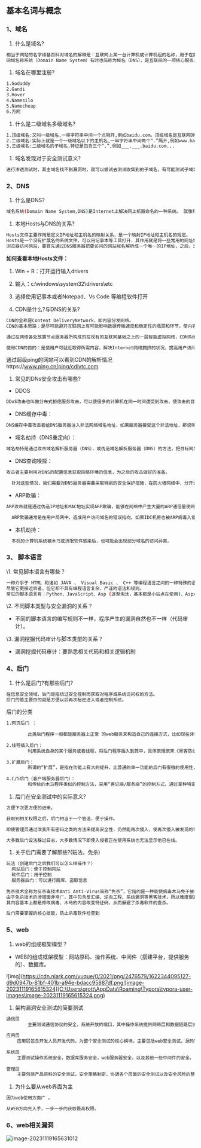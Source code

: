 ## 基本名词与概念

### 1、域名



1. 什么是域名?



```bash
相当于网站的名字维基百科对域名的解释是：互联网上某一台计算机或计算机组的名称，用于在数据传输时标识计算机的电子方位（有时也指地理位置）。
网域名称系统（Domain Name System）有时也简称为域名（DNS），是互联网的一项核心服务，它作为可以将域名和 IP 地址相互映射的一个分布式数据库，能够使人更方便地访问互联网，而不用去记住能够被机器直接读取的 IP 地址数据串。
```

 	

1. 域名在哪里注册?

```bash
1.Godaddy
2.Gandi
3.Hover
4.Namesilo
5.Namecheap
6.万网
```

1. 什么是二级域名多级域名?

```bash
1.顶级域名:又叫一级域名,一串字符串中间一个点隔开,例如baidu.com。顶级域名是互联网DNS等级之中的最高级的域,它保存于DNS根域的名字空间中。
2.二级域名:实际上就是一个一级域名以下的主机名,一串字符串中间两个“.”隔开,例如www.baidu.com。二级域名就是最靠近顶级域名左侧的字段。
3.三级域名:二级域名的子域名,特征是包含三个“.”,例如___.___.baidu.com...
```

1. 域名发现对于安全测试意义?

```bash
进行渗透测试时，其主域名找不到漏洞时，就可以尝试去测试收集到的子域名，有可能测试子域名网站时会有意向不到的效果，然后可以由此横向到主网站。
```

### 2、DNS

1. 什么是DNS?

```bash
域名系统(Domain Name System,DNS)是Internet上解决网上机器命名的一种系统。 就像拜访朋友要先知道别人家怎么走一样，Internet上当一台主机要访问另外一台主机时，必须首先获知其地址，TCP/IP中的IP地址是由四段以“.”分开的数字组成(此处以IPv4的地址为例，IPv6的地址同理)，记起来总是不如名字那么方便，所以，就采用了域名系统来管理名字和IP的对应关系。
```

1. 本地Hosts与DNS的关系?

```bash
Hosts文件主要作用是定义IP地址和主机名的映射关系，是一个映射IP地址和主机名的规定。
Hosts是一个没有扩展名的系统文件，可以用记事本等工具打开，其作用就是将一些常用的网址域名与其对应的IP地址建立一个关联“数据库”，当用户在浏览器中输入一个需要登录的网址时，系统会首先自动从Hosts文件中寻找对应的IP地址，一旦找到，系统会立即打开对应网页，如果没有找到，则系统会再将网址提交DNS域名解析服务器进行IP地址的解析。
浏览器访问网站，要首先通过DNS服务器把要访问的网站域名解析成一个唯一的IP地址，之后，浏览器才能对此网站进行定位并且访问其数据。
```

**如何查看本地Hosts文件：**

1. Win + R：打开运行输入drivers
2. 输入：c:\windows\system32\drivers\etc
3. 选择使用记事本或者Notepad、Vs Code 等编程软件打开



1. CDN是什么?与DNS的关系?

```bash
CDN的全称是Content DeliveryNetwork，即内容分发网络。
CDN的基本思路：是尽可能避开互联网上有可能影响数据传输速度和稳定性的瓶颈和环节，使内容传输的更快、更稳定。

通过在网络各处放置节点服务器所构成的在现有的互联网基础之上的一层智能虚拟网络，CDN系统能够实时地根据网络流量和各节点的连接、负载状况以及到用户的距离和响应时间等综合信息将用户的请求重新导向离用户最近的服务节点上（单纯只使用DNS解析，直接PING就会显示出自己的真实IP,如果又使用CDN，PING出来的IP就不是用户的真实IP而是CDN服务器的IP节点。需要绕过CDN后去找真实IP地址。

使用CDN的目的：是使用户可就近取得所需内容，解决Internet网络拥挤的状况，提高用户访问网站的响应速度。
```

通过超级ping的网站可以看到CDN的解析情况https://www.ping.cn/ping/cdivtc.com

1. 常见的DNs安全攻击有哪些?

- DDOS

```bash
DDoS攻击也叫做分布式拒绝服务攻击，可以使很多的计算机在同一时间遭受到攻击，使攻击的目标无法正常使用。攻击者可以伪造自己的DNS服务器地址，同时发送大量请求给其他服务器。其他服务器的回复会被发送到被伪造服务器的真实地址，造成该服务器无法处理请求而崩溃。攻击者同样可以通过利用DNS协议中存在的漏洞，恶意创造一个载荷过大的请求，造成目标DNS服务器崩溃。
```

- DNS缓存中毒：

```bash
DNS缓存中毒攻击者给DNS服务器注入非法网络域名地址，如果服务器接受这个非法地址，那说明其缓存就被攻击了，而且以后响应的域名请求将会受黑客所控。当这些非法地址进入服务器缓存，用户的浏览器或者邮件服务器就会自动跳转到DNS指定的地址。这种攻击往往被归类为域欺骗攻击(pharming attack)，由此它会导致出现很多严重问题。首先，用户往往会以为登陆的是自己熟悉的网站，而它们却并不是。与钓鱼攻击采用非法URL不同的是，这种攻击使用的是合法的URL地址。
```

- 域名劫持（DNS重定向）：

```bash
域名劫持是通过攻击域名解析服务器（DNS），或伪造域名解析服务器（DNS）的方法，把目标网站域名解析到错误的地址从而实现用户无法访问目标网站的目的。域名劫持一方面可能影响用户的上网体验，用户被引到假冒的网站进而无法正常浏览网页，而用户量较大的网站域名被劫持后恶劣影响会不断扩大；另一方面用户可能被诱骗到冒牌网站进行登录等操作导致泄露隐私数据。
```

- DNS查询嗅探：

```bash
攻击者主要利用对DNS的配置信息获取网络环境的信息，为之后的攻击做好的准备。

  针对这些情况，我们需要对DNS服务器需要采取特别的安全保护措施，在防火墙网络中，分开设置内部DNS服务器和外部DNS服务器，连接外部服务的外部DNS服务器上不留有对外禁止访问的内部网络系统的服务器，做到内外网络服务器分割。
```

- ARP欺骗：

```bash
ARP攻击就是通过伪造IP地址和MAC地址实现ARP欺骗，能够在网络中产生大量的ARP通信量使网络阻塞，攻击者只要持续不断的发出伪造的ARP响应包就能更改目标主机ARP缓存中的IP-MAC条目，造成网络中断或中间人攻击。ARP攻击主要是存在于局域网网络中，局域网中若有一台计算机感染ARP病毒，则感染该ARP病毒的系统将会试图通过”ARP欺骗”手段截获所在网络内其它计算机的通信信息，并因此造成网内其它计算机的通信故障。

  ARP欺骗通常是在用户局网中，造成用户访问域名的错误指向。如果IDC机房也被ARP病毒入侵后，则也可能出现攻击者采用ARP包压制正常主机、或者压制DNS服务器，以使访问导向错误指向的情况。
```

- 本机劫持：

```bash
  本机的计算机系统被木马或流氓软件感染后，也可能会出现部分域名的访问异常。
```

### 3、 脚本语言



\1. 常见脚本语言有哪些？

```bash
一种介乎于 HTML 和诸如 JAVA 、 Visual Basic 、 C++ 等编程语言之间的一种特殊的语言。
尽管它更接近后者，但它却不具有编程语言复杂、严谨的语法和规则。
常见的脚本语言有：Python、JavaScript、Asp (逐渐淘汰，基本都是小站点在使用)、Aspx、Php （目前比较流行）javaweb、 pl、cgi等
```

\2. 不同脚本类型与安全漏洞的关系？


- 不同的脚本语言的编写规则不一样，程序产生的漏洞自然也不一样（代码审计）。


\3. 漏洞挖掘代码审计与脚本类型的关系？



- 漏洞挖掘代码审计：要熟悉相关代码和相关逻辑机制



### 4、后门

1. 什么是后门?有那些后门?

```bash
在信息安全领域，后门是指绕过安全控制而获取对程序或系统访问权的方法。
后门的最主要目的就是方便以后再次秘密进入或者控制系统。
```

后门的分类

```bash
1.网页后门 ：
   
 		此类后门程序一般都是服务器上正常 的web服务来构造自己的连接方式，比如现在非常流行的ASP、cgi脚本后门等。
    
2.线程插入后门：
   		利用系统自身的某个服务或者线程，将后门程序插入到其中，具体原理原来《黑客防线》曾具体讲解过，感兴趣的朋友可以查阅。这也是现在最流行的一个后门技术。
      
3.扩展后门：
   		所谓的“扩展”，是指在功能上有大的提升，比普通的单一功能的后门有很强的使用性，这种后门本身就相当于一个小的安全工具包，能实现非常多的常驻见安全功能，适合新手使用————但是，功能越强，个人觉得反而脱郭后门“隐蔽”的初衷，具体看法就看各位使用都的喜好了。
      
4.C/S后门（客户端服务器后门）：
   		和传统的木马程序类似的控制方法，采用“客记端/服务端”的控制方式，通过某种特定的访问方式来启动后门进而控制服务器。
```



1. 后门在安全测试中的实际意义?

```bash
方便下次更方便的进来。

获取到相关权限之后，后门相当于一个管道，便于操作。

即使管理员通过改变所有密码之类的方法来提高安全性，仍然能再次侵入，使再次侵入被发现的可能性减至最低。

大多数后门设法躲过日志，大多数情况下即使入侵者正在使用系统也无法显示他已在线。
```

1. 关于后门需要了解那些?(玩法，免杀)

```bash
玩法（创建后门之后我们可以怎么样操作？）
  网站后门：便于控制网站
  软件后门：用于控制
  服务器后门：可以进行脱库、盗取信息
  
免杀技术全称为反杀毒技术Anti Anti-Virus简称“免杀”，它指的是一种能使病毒木马免于被杀毒软件查杀的技术。
由于免杀技术的涉猎面非常广，其中包含反汇编、逆向工程、系统漏洞等黑客技术，所以难度很高，一般人不会或没能力接触这技术的深层内容。
其内容基本上都是修改病毒、木马的内容改变特征码，从而躲避了杀毒软件的查杀。

后门需要掌握的核心技能，防止杀毒软件检查到
```

### 5、web

1. web的组成框架模型？



- WEB的组成框架模型：网站原码、操作系统、中间件（搭建平台，提供服务的）、数据库。

![img](https://cdn.nlark.com/yuque/0/2021/png/2476579/1622344095127-d9d0947b-81bf-401b-a94e-bdacc95887df.png![image-20231119165615324](C:\Users\grott\AppData\Roaming\Typora\typora-user-images\image-20231119165615324.png)


1. 架构漏洞安全测试的简要测试

```bash
通信层
		主要测试通信协议的安全，系统开放的端口，其中操作系统提供网络层和数据链路层协议，存在问题的可能性较小，一般关注开源协议已存在漏洞即可，无需重点关注。应用层服务与协议一般由产品形态决定，产品中可以自定义配置相关协议与参数，需要重点关注与测试。
    
应用层
	应用层包含开发人员开发代码，为整个安全测试的核心模块。主要包括web安全测试，源码安全测试。其中web安全测试从web访问服务的维度，偏向黑盒，进行安全测试。源码安全测试从代码的维度，偏向白盒，进行安全测试。
  
系统层
	主要测试操作系统安全，数据库服务安全，web服务器安全，以及其他一些中间件的安全。
  
管理层
	主要包括产品资料的安全测试，安全策略制定，协调各个层面的安全测试以及安全风险的整体评估。
```



1. 为什么要从web界面为主

```bash
因为web使用方面广 。

从WEB方向先入手，一步一步的获取最高权限。
```

### 6、web相关漏洞







![image-20231119165631012](C:\Users\grott\AppData\Roaming\Typora\typora-user-images\image-20231119165631012.png)

